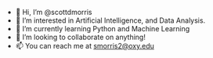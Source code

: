 - 👋 Hi, I’m @scottdmorris
- 👀 I’m interested in Artificial Intelligence, and Data Analysis. 
- 🌱 I’m currently learning Python and Machine Learning
- 💞️ I’m looking to collaborate on anything!
- 📫 You can reach me at smorris2@oxy.edu

<!---
scottdmorris/scottdmorris is a ✨ special ✨ repository because its `README.md` (this file) appears on your GitHub profile.
You can click the Preview link to take a look at your changes.
--->
